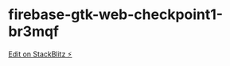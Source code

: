 # firebase-gtk-web-checkpoint1-br3mqf

[Edit on StackBlitz ⚡️](https://stackblitz.com/edit/firebase-gtk-web-checkpoint1-br3mqf)